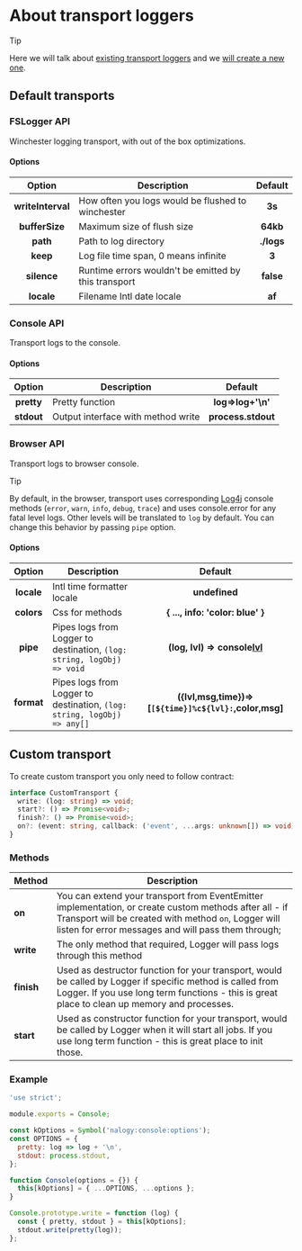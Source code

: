# About transport loggers

> [!TIP]
>
> Here we will talk about [existing transport loggers](#fslogger-api) and we
> [will create a new one](#custom-transport).

## Default transports

### FSLogger API

Winchester logging transport, with out of the box optimizations.

#### Options

|      Option       | Description                                          |  Default   |
| :---------------: | ---------------------------------------------------- | :--------: |
| **writeInterval** | How often you logs would be flushed to winchester    |   **3s**   |
|  **bufferSize**   | Maximum size of flush size                           |  **64kb**  |
|     **path**      | Path to log directory                                | **./logs** |
|     **keep**      | Log file time span, 0 means infinite                 |   **3**    |
|    **silence**    | Runtime errors wouldn't be emitted by this transport | **false**  |
|    **locale**     | Filename Intl date locale                            |   **af**   |

### Console API

Transport logs to the console.

#### Options

|   Option   | Description                        |      Default       |
| :--------: | ---------------------------------- | :----------------: |
| **pretty** | Pretty function                    | **log=>log+'\n'**  |
| **stdout** | Output interface with method write | **process.stdout** |

### Browser API

Transport logs to browser console.

> [!TIP]
>
> By default, in the browser, transport uses corresponding
> [Log4j](https://en.wikipedia.org/wiki/Log4j) console methods (`error`, `warn`, `info`, `debug`,
> `trace`) and uses console.error for any fatal level logs. Other levels will be translated to `log`
> by default. You can change this behavior by passing `pipe` option.

#### Options

|   Option   | Description                                                             |                        Default                         |
| :--------: | ----------------------------------------------------------------------- | :----------------------------------------------------: |
| **locale** | Intl time formatter locale                                              |                     **undefined**                      |
| **colors** | Css for methods                                                         |            **{ ..., info: 'color: blue' }**            |
|  **pipe**  | Pipes logs from Logger to destination, `(log: string, logObj) => void`  |         **(log, lvl) => console[lvl](format)**         |
| **format** | Pipes logs from Logger to destination, `(log: string, logObj) => any[]` | **({lvl,msg,time})=>[`[${time}]%c${lvl}:`,color,msg]** |

## Custom transport

To create custom transport you only need to follow contract:

```ts
interface CustomTransport {
  write: (log: string) => void;
  start?: () => Promise<void>;
  finish?: () => Promise<void>;
  on?: (event: string, callback: ('event', ...args: unknown[]) => void) => CustomTransport;
}
```

### Methods

| Method     | Description                                                                                                                                                                                                           |
| :--------- | --------------------------------------------------------------------------------------------------------------------------------------------------------------------------------------------------------------------- |
| **on**     | You can extend your transport from EventEmitter implementation, or create custom methods after all - if Transport will be created with method `on`, Logger will listen for error messages and will pass them through; |
| **write**  | The only method that required, Logger will pass logs through this method                                                                                                                                              |
| **finish** | Used as destructor function for your transport, would be called by Logger if specific method is called from Logger. If you use long term functions - this is great place to clean up memory and processes.            |
| **start**  | Used as constructor function for your transport, would be called by Logger when it will start all jobs. If you use long term function - this is great place to init those.                                            |

### Example

```js
'use strict';

module.exports = Console;

const kOptions = Symbol('nalogy:console:options');
const OPTIONS = {
  pretty: log => log + '\n',
  stdout: process.stdout,
};

function Console(options = {}) {
  this[kOptions] = { ...OPTIONS, ...options };
}

Console.prototype.write = function (log) {
  const { pretty, stdout } = this[kOptions];
  stdout.write(pretty(log));
};
```
